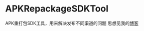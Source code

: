 # APKRepackageSDKTool
APK重打包SDK工具，用来解决发布不同渠道的问题
思想见我的[博客](https://www.kisence.com/2018/03/30/android-sdkfang-an/)
